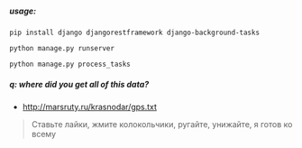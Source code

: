 ##### usage:
`pip install django djangorestframework django-background-tasks`

`python manage.py runserver`

`python manage.py process_tasks`

##### q: where did you get all of this data?
* http://marsruty.ru/krasnodar/gps.txt

> Ставьте лайки, жмите колокольчики,
ругайте, унижайте, я готов ко всему